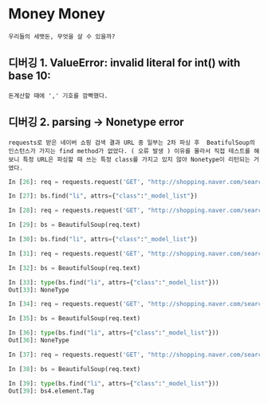 Money Money
===
`우리들의 세뱃돈, 무엇을 살 수 있을까?`

디버깅 1. ValueError: invalid literal for int() with base 10:
---
`돈계산할 때에 ',' 기호를 깜빡했다.`

디버깅 2. parsing -> Nonetype error
---
`requests로 받은 네이버 쇼핑 검색 결과 URL 중 일부는 2차 파싱 후 
BeatifulSoup의 인스턴스가 가지는 find method가 없었다. ( 오류 발생 )
이유를 몰라서 직접 테스트를 해보니 특정 URL은 파싱할 때 쓰는 특정 class를 가지고 있지 않아
Nonetype이 리턴되는 거였다.
`

```python
In [26]: req = requests.request('GET', "http://shopping.naver.com/search/all_search.nhn?query=저금통")

In [27]: bs.find("li", attrs={"class":"_model_list"})

In [28]: req = requests.request('GET', "http://shopping.naver.com/search/all_search.nhn?query=저금통")

In [29]: bs = BeautifulSoup(req.text)

In [30]: bs.find("li", attrs={"class":"_model_list"})

In [31]: req = requests.request('GET', "http://shopping.naver.com/search/all_search.nhn?query=저금통")

In [32]: bs = BeautifulSoup(req.text)

In [33]: type(bs.find("li", attrs={"class":"_model_list"}))
Out[33]: NoneType

In [34]: req = requests.request('GET', "http://shopping.naver.com/search/all_search.nhn?query=강아지분양")

In [35]: bs = BeautifulSoup(req.text)

In [36]: type(bs.find("li", attrs={"class":"_model_list"}))
Out[36]: NoneType

In [37]: req = requests.request('GET', "http://shopping.naver.com/search/all_search.nhn?query=아이폰6")

In [38]: bs = BeautifulSoup(req.text)

In [39]: type(bs.find("li", attrs={"class":"_model_list"}))
Out[39]: bs4.element.Tag
```
